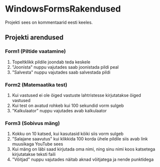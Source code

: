 # WindowsFormsRakendused
Projekti sees on kommentaarid eesti keeles.
## Projekti arendused

### Form1 (Piltide vaatamine)
  1. Topeltklikk pildile joondab teda keskele
  2. "Joonista" nuppu vajutades saab joonistada pildi peal
  3. "Salvesta" nuppu vajutades saab salvestada pildi

### Form2 (Matemaatika test)
  1. Kui vastused ei ole õiged vastuste lahtristesse kirjutatakse õiged vastused
  2. Kui test on avatud rohkeb kui 100 sekundid vorm sulgeb
  3. "Kalkulaator" nuppu vajutades avab kalkulaator
  
### Form3 (Sobivus mäng)
  1. Kokku on 10 katsed, kui kasutasid kõiki siis vorm sulgeb
  2. "Salajane saavutus" kui klikkida 100 korda ühele pildile siis avab link muusikaga YouTube sees
  3. Kui mäng on läbi saad kirjutada oma nimi, ning sinu nimi koos katsetega kirjutatakse teksti faili
  4. "Võitjad" nuppu vajutades näitab aknad võitjatega ja nende punktidega
